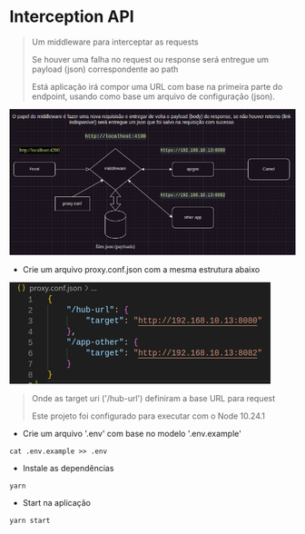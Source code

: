 # Interception API

> Um middleware para interceptar as requests
>
> Se houver uma falha no request ou response será entregue um payload (json) correspondente ao path
>
> Está aplicação irá compor uma URL com base na primeira parte do endpoint, usando como base um arquivo de configuração (json).

![Arquitetura de funcionamento](./images/architecture.png)

- Crie um arquivo proxy.conf.json com a mesma estrutura abaixo

![Arquivo json de configuração](./images/proxy-conf.png)

> Onde as target uri ('/hub-url') definiram a base URL para request
>
> Este projeto foi configurado para executar com o Node 10.24.1

- Crie um arquivo '.env' com base no modelo '.env.example'

```
cat .env.example >> .env
```

- Instale as dependências

```
yarn
```

- Start na aplicação

```
yarn start
```
